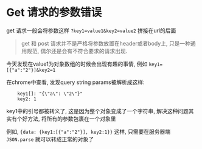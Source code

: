 <!--
Created: Mon Aug 26 2019 15:22:12 GMT+0800 (China Standard Time)
Modified: Mon Aug 26 2019 15:22:12 GMT+0800 (China Standard Time)
-->
# Get 请求的参数错误

get 请求一般会将参数这样 `?key1=value1&key2=value2` 拼接在url的后面

> get 和 post 请求并不是严格将参数放置在header或者body上, 只是一种通用规范, 偶尔还是会有不符合要求的请求出现.

今天发现在value1为对象数组的时候会出现有趣的事情, 例如 `key1=[{"a":"2"}]&key2=1` 

在chrome中查看, 发现query string params被解析成这样:

``` chrome
    key1[]: "{\"a\": \"2\"}"
    key2: 1
```

key1中的引号都被转义了, 这是因为整个对象变成了一个字符串, 解决这种问题其实有个好方法, 将所有的参数包裹在一个对象里

例如, `{data: {key1:[{"a":"2"}], key2:1}}` 这样, 只需要在服务器端 `JSON.parse` 就可以转成正常的对象了

